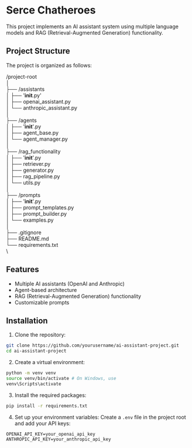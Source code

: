# Serce Chatheroes

This project implements an AI assistant system using multiple language models and RAG (Retrieval-Augmented Generation) functionality.

## Project Structure

The project is organized as follows:

/project-root\
│\
├── /assistants\
│   ├── '__init__.py'\
│   ├── openai_assistant.py\
│   └── anthropic_assistant.py\
│\
├── /agents\
│   ├── '__init__'.py\
│   ├── agent_base.py\
│   └── agent_manager.py\
│\
├── /rag_functionality\
│   ├── '__init__'.py\
│   ├── retriever.py\
│   ├── generator.py\
│   ├── rag_pipeline.py\
│   └── utils.py\
│\
├── /prompts\
│   ├── '__init__'.py\
│   ├── prompt_templates.py\
│   ├── prompt_builder.py\
│   └── examples.py\
│\
├── .gitignore\
├── README.md\
└── requirements.txt\
\
## Features

- Multiple AI assistants (OpenAI and Anthropic)
- Agent-based architecture
- RAG (Retrieval-Augmented Generation) functionality
- Customizable prompts

## Installation

1. Clone the repository:

```bash
git clone https://github.com/yourusername/ai-assistant-project.git
cd ai-assistant-project
```

2. Create a virtual environment:

```bash
python -m venv venv
source venv/bin/activate # On Windows, use 
venv\Scripts\activate
```

3. Install the required packages:

```bash
pip install -r requirements.txt
```

4. Set up your environment variables:
   Create a `.env` file in the project root and add your API keys:

```
OPENAI_API_KEY=your_openai_api_key
ANTHROPIC_API_KEY=your_anthropic_api_key
```